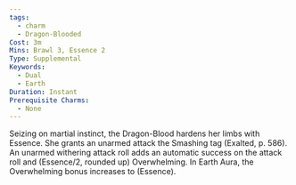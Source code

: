 ```yaml
---
tags:
  - charm
  - Dragon-Blooded
Cost: 3m
Mins: Brawl 3, Essence 2
Type: Supplemental
Keywords:
  - Dual
  - Earth
Duration: Instant
Prerequisite Charms:
  - None
---
```

Seizing on martial instinct, the Dragon-Blood hardens her limbs with Essence. She grants an unarmed attack the Smashing tag (Exalted, p. 586). An unarmed withering attack roll adds an automatic success on the attack roll and (Essence/2, rounded up) Overwhelming. In Earth Aura, the Overwhelming bonus increases to (Essence).